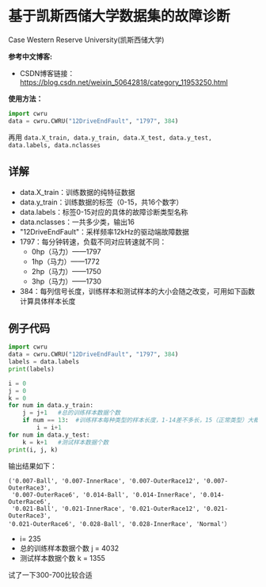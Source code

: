 ﻿# 基于凯斯西储大学数据集的故障诊断

Case Western Reserve University(凯斯西储大学)

__参考中文博客:__

- CSDN博客链接：https://blog.csdn.net/weixin_50642818/category_11953250.html

__使用方法：__

```python
import cwru
data = cwru.CWRU("12DriveEndFault", "1797", 384)
```

再用 `data.X_train, data.y_train, data.X_test, data.y_test, data.labels, data.nclasses`

## 详解

- data.X_train：训练数据的纯特征数据
- data.y_train：训练数据的标签（0-15，共16个数字）
- data.labels：标签0-15对应的具体的故障诊断类型名称
- data.nclasses：一共多少类，输出16
- "12DriveEndFault"：采样频率12kHz的驱动端故障数据
- 1797：每分钟转速，负载不同对应转速就不同：
  - 0hp（马力）——1797
  - 1hp（马力）——1772
  - 2hp（马力）——1750
  - 3hp（马力）——1730
- 384：每列信号长度，训练样本和测试样本的大小会随之改变，可用如下函数计算具体样本长度

## 例子代码

```python
import cwru
data = cwru.CWRU("12DriveEndFault", "1797", 384)
labels = data.labels
print(labels)

i = 0
j = 0
k = 0
for num in data.y_train:
    j = j+1   #总的训练样本数据个数
    if num == 13:  #训练样本每种类型的样本长度，1-14差不多长，15（正常类型）大概是其它的2倍
        i = i+1
for num in data.y_test:
    k = k+1   #测试样本数据个数
print(i, j, k)
```

输出结果如下：

```text
('0.007-Ball', '0.007-InnerRace', '0.007-OuterRace12', '0.007-OuterRace3',
 '0.007-OuterRace6', '0.014-Ball', '0.014-InnerRace', '0.014-OuterRace6',
 '0.021-Ball', '0.021-InnerRace', '0.021-OuterRace12', '0.021-OuterRace3', 
'0.021-OuterRace6', '0.028-Ball', '0.028-InnerRace', 'Normal'）
```

- i= 235
- 总的训练样本数据个数 j = 4032
- 测试样本数据个数 k = 1355

试了一下300-700比较合适
